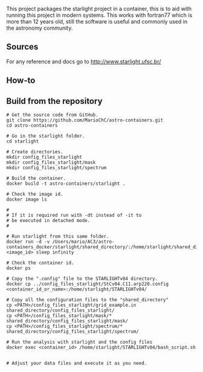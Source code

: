 This project packages the starlight project in a container,
this is to aid with running this project in modern
systems. This works with fortran77 which is more than 12 years
old, still the software is useful and commonly used in the astronomy
community.

## Sources

For any reference and docs go to http://www.starlight.ufsc.br/

## How-to

## Build from the repository
```
# Get the source code from GitHub.
git clone https://github.com/MarioChC/astro-containers.git
cd astro-containers

# Go in the starlight folder.
cd starlight

# Create directories.
mkdir config_files_starlight
mkdir config_files_starlight/mask
mkdir config_files_starlight/spectrum

# Build the container.
docker build -t astro-containers/starlight .

# Check the image id. 
docker image ls

#
# If it is required run with -dt instead of -it to
# be executed in detached mode.
#

# Run starlight from this same folder.
docker run -d -v /Users/mario/AC3/astro-containers_docker/starlight/shared_directory/:/home/starlight/shared_directory/ <image_id> sleep infinity

# Check the container id.
docker ps

# Copy the ".config" file to the STARLIGHTv04 directory.
docker cp ../config_files_starlight/StCv04.C11.arp220.config <container_id_or_name>:/home/starlight/STARLIGHTv04/

# Copy all the configuration files to the "shared_directory"
cp <PATH>/config_files_starlight/grid_example.in shared_directory/config_files_starlight/
cp <PATH>/config_files_starlight/mask/* shared_directory/config_files_starlight/mask/
cp <PATH>/config_files_starlight/spectrum/* shared_directory/config_files_starlight/spectrum/

# Run the analysis with starlight and the config files
docker exec <container_id> /home/starlight/STARLIGHTv04/bash_script.sh


# Adjust your data files and execute it as you need.
```
